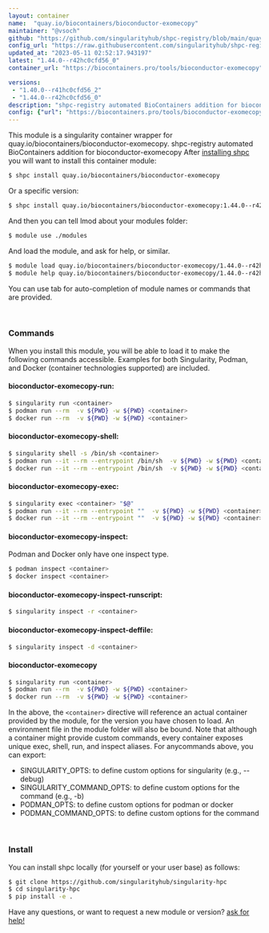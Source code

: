 ```yaml
---
layout: container
name:  "quay.io/biocontainers/bioconductor-exomecopy"
maintainer: "@vsoch"
github: "https://github.com/singularityhub/shpc-registry/blob/main/quay.io/biocontainers/bioconductor-exomecopy/container.yaml"
config_url: "https://raw.githubusercontent.com/singularityhub/shpc-registry/main/quay.io/biocontainers/bioconductor-exomecopy/container.yaml"
updated_at: "2023-05-11 02:52:17.943197"
latest: "1.44.0--r42hc0cfd56_0"
container_url: "https://biocontainers.pro/tools/bioconductor-exomecopy"

versions:
 - "1.40.0--r41hc0cfd56_2"
 - "1.44.0--r42hc0cfd56_0"
description: "shpc-registry automated BioContainers addition for bioconductor-exomecopy"
config: {"url": "https://biocontainers.pro/tools/bioconductor-exomecopy", "maintainer": "@vsoch", "description": "shpc-registry automated BioContainers addition for bioconductor-exomecopy", "latest": {"1.44.0--r42hc0cfd56_0": "sha256:17ec3e23146669e7bb29c338cf1c8817f0aadeb4e6ece9c1a74357a829402f21"}, "tags": {"1.40.0--r41hc0cfd56_2": "sha256:1ee29299606ec531c3cb60ac5e6fb99a81c003e81e514b6fd0a831587e45227d", "1.44.0--r42hc0cfd56_0": "sha256:17ec3e23146669e7bb29c338cf1c8817f0aadeb4e6ece9c1a74357a829402f21"}, "docker": "quay.io/biocontainers/bioconductor-exomecopy"}
---
```


This module is a singularity container wrapper for quay.io/biocontainers/bioconductor-exomecopy.
shpc-registry automated BioContainers addition for bioconductor-exomecopy
After [installing shpc](#install) you will want to install this container module:


```bash
$ shpc install quay.io/biocontainers/bioconductor-exomecopy
```

Or a specific version:

```bash
$ shpc install quay.io/biocontainers/bioconductor-exomecopy:1.44.0--r42hc0cfd56_0
```

And then you can tell lmod about your modules folder:

```bash
$ module use ./modules
```

And load the module, and ask for help, or similar.

```bash
$ module load quay.io/biocontainers/bioconductor-exomecopy/1.44.0--r42hc0cfd56_0
$ module help quay.io/biocontainers/bioconductor-exomecopy/1.44.0--r42hc0cfd56_0
```

You can use tab for auto-completion of module names or commands that are provided.

<br>

### Commands

When you install this module, you will be able to load it to make the following commands accessible.
Examples for both Singularity, Podman, and Docker (container technologies supported) are included.

#### bioconductor-exomecopy-run:

```bash
$ singularity run <container>
$ podman run --rm  -v ${PWD} -w ${PWD} <container>
$ docker run --rm  -v ${PWD} -w ${PWD} <container>
```

#### bioconductor-exomecopy-shell:

```bash
$ singularity shell -s /bin/sh <container>
$ podman run --it --rm --entrypoint /bin/sh  -v ${PWD} -w ${PWD} <container>
$ docker run --it --rm --entrypoint /bin/sh  -v ${PWD} -w ${PWD} <container>
```

#### bioconductor-exomecopy-exec:

```bash
$ singularity exec <container> "$@"
$ podman run --it --rm --entrypoint ""  -v ${PWD} -w ${PWD} <container> "$@"
$ docker run --it --rm --entrypoint ""  -v ${PWD} -w ${PWD} <container> "$@"
```

#### bioconductor-exomecopy-inspect:

Podman and Docker only have one inspect type.

```bash
$ podman inspect <container>
$ docker inspect <container>
```

#### bioconductor-exomecopy-inspect-runscript:

```bash
$ singularity inspect -r <container>
```

#### bioconductor-exomecopy-inspect-deffile:

```bash
$ singularity inspect -d <container>
```



#### bioconductor-exomecopy

```bash
$ singularity run <container>
$ podman run --rm  -v ${PWD} -w ${PWD} <container>
$ docker run --rm  -v ${PWD} -w ${PWD} <container>
```


In the above, the `<container>` directive will reference an actual container provided
by the module, for the version you have chosen to load. An environment file in the
module folder will also be bound. Note that although a container
might provide custom commands, every container exposes unique exec, shell, run, and
inspect aliases. For anycommands above, you can export:

 - SINGULARITY_OPTS: to define custom options for singularity (e.g., --debug)
 - SINGULARITY_COMMAND_OPTS: to define custom options for the command (e.g., -b)
 - PODMAN_OPTS: to define custom options for podman or docker
 - PODMAN_COMMAND_OPTS: to define custom options for the command

<br>

### Install

You can install shpc locally (for yourself or your user base) as follows:

```bash
$ git clone https://github.com/singularityhub/singularity-hpc
$ cd singularity-hpc
$ pip install -e .
```

Have any questions, or want to request a new module or version? [ask for help!](https://github.com/singularityhub/singularity-hpc/issues)